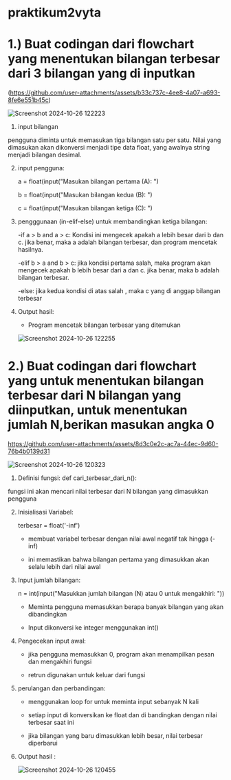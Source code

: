 # praktikum2vyta
# 1.) Buat codingan dari flowchart yang menentukan bilangan terbesar dari 3 bilangan yang di inputkan 
(https://github.com/user-attachments/assets/b33c737c-4ee8-4a07-a693-8fe6e551b45c)

![Screenshot 2024-10-26 122223](https://github.com/user-attachments/assets/4b460ad0-908a-47d6-be3b-34154c45121e)

1. input bilangan

pengguna diminta untuk memasukan tiga bilangan satu per satu. Nilai yang dimasukan akan dikonversi menjadi tipe data float, yang awalnya string menjadi bilangan desimal.

2. input pengguna:

   a = float(input("Masukan bilangan pertama (A): ")
   
   b = float(input("Masukan bilangan kedua (B): ")
   
   c = float(input("Masukan bilangan ketiga (C): ")
   
4. pengggunaan (in-elif-else) untuk membandingkan ketiga bilangan:

   -if a > b and a > c: Kondisi ini mengecek apakah a lebih besar dari b dan c. jika benar, maka a adalah bilangan terbesar, dan program mencetak hasilnya.

   -elif b > a and b > c: jika kondisi pertama salah, maka program akan mengecek apakah b lebih besar dari a dan c. jika benar, maka b adalah bilangan terbesar.

   -else: jika kedua kondisi di atas salah , maka c yang di anggap bilangan terbesar

5. Output hasil:

    - Program mencetak bilangan terbesar yang ditemukan
      
   ![Screenshot 2024-10-26 122255](https://github.com/user-attachments/assets/c203a7db-8a55-4f18-acc7-811d5a2dc785)

# 2.) Buat codingan dari flowchart yang untuk menentukan bilangan terbesar dari N bilangan yang diinputkan, untuk menentukan jumlah N,berikan masukan angka 0 
https://github.com/user-attachments/assets/8d3c0e2c-ac7a-44ec-9d60-76b4b0139d31

![Screenshot 2024-10-26 120323](https://github.com/user-attachments/assets/b199916e-b5cd-43a1-a0d8-81c90d48c533)


1. Definisi fungsi: def cari_terbesar_dari_n():
   
fungsi ini akan mencari nilai terbesar dari N bilangan yang dimasukkan pengguna

2. Inisialisasi Variabel:

   terbesar = float('-inf')

   - membuat variabel terbesar dengan nilai awal negatif tak hingga (-inf)
     
   - ini memastikan bahwa bilangan pertama yang dimasukkan akan selalu lebih dari nilai awal
  
3. Input jumlah bilangan:

   n = int(input("Masukkan jumlah bilangan (N) atau 0 untuk mengakhiri: "))

   - Meminta pengguna memasukkan berapa banyak bilangan yang akan dibandingkan
     
   - Input dikonversi ke integer menggunakan int()

4. Pengecekan input awal:

    - jika pengguna memasukkan 0, program akan menampilkan pesan dan mengakhiri fungsi
      
    - retrun digunakan untuk keluar dari fungsi

5. perulangan dan perbandingan:

    - menggunakan loop for untuk meminta input sebanyak N kali
      
    - setiap input di konversikan ke float dan di bandingkan dengan nilai terbesar saat ini
      
    - jika bilangan yang baru dimasukkan lebih besar, nilai terbesar diperbarui

7. Output hasil :

   ![Screenshot 2024-10-26 120455](https://github.com/user-attachments/assets/de61d1e6-9b40-4c57-9164-028d100bf1f1)


      












   
